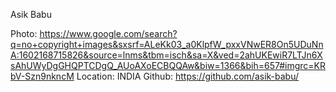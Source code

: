 Asik Babu

Photo: https://www.google.com/search?q=no+copyright+images&sxsrf=ALeKk03_a0KlpfW_pxxVNwER8On5UDuNnA:1602168715826&source=lnms&tbm=isch&sa=X&ved=2ahUKEwiR7LTJn6XsAhUWyDgGHQPTCDgQ_AUoAXoECBQQAw&biw=1366&bih=657#imgrc=KRbV-Szn9nkncM 
Location: INDIA 
Github: https://github.com/asik-babu/
